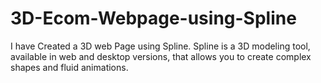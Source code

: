 # 3D-Ecom-Webpage-using-Spline
I have Created a 3D web Page using Spline. Spline is a 3D modeling tool, available in web and desktop versions, that allows you to create complex shapes and fluid animations.
